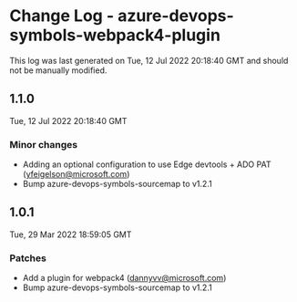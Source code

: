 # Change Log - azure-devops-symbols-webpack4-plugin

This log was last generated on Tue, 12 Jul 2022 20:18:40 GMT and should not be manually modified.

<!-- Start content -->

## 1.1.0

Tue, 12 Jul 2022 20:18:40 GMT

### Minor changes

- Adding an optional configuration to use Edge devtools + ADO PAT (yfeigelson@microsoft.com)
- Bump azure-devops-symbols-sourcemap to v1.2.1

## 1.0.1

Tue, 29 Mar 2022 18:59:05 GMT

### Patches

- Add a plugin for webpack4  (dannyvv@microsoft.com)
- Bump azure-devops-symbols-sourcemap to v1.2.1
